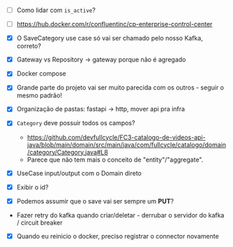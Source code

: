 - [ ] Como lidar com `is_active`?
- [ ] https://hub.docker.com/r/confluentinc/cp-enterprise-control-center

- [x] O SaveCategory use case só vai ser chamado pelo nosso Kafka, correto?
- [x] Gateway vs Repository -> gateway porque não é agregado
- [x] Docker compose
- [x] Grande parte do projeto vai ser muito parecida com os outros - seguir o mesmo padrão!
- [x] Organização de pastas: fastapi -> http, mover api pra infra
- [x] `Category` deve possuir todos os campos?
  - https://github.com/devfullcycle/FC3-catalogo-de-videos-api-java/blob/main/domain/src/main/java/com/fullcycle/catalogo/domain/category/Category.java#L8
  - Parece que não tem mais o conceito de "entity"/"aggregate".
- [x] UseCase input/output com o Domain direto
- [x] Exibir o id?
- [x] Podemos assumir que o save vai ser sempre um **PUT**?
- Fazer retry do kafka quando criar/deletar - derrubar o servidor do kafka / circuit breaker
- [x] Quando eu reinicio o docker, preciso registrar o connector novamente
